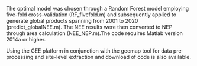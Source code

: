 The optimal model was chosen through a Random Forest model employing five-fold cross-validation (RF_fivefold.m) and subsequently applied to generate global products spanning from 2001 to 2020 (predict_globalNEE.m). The NEE results were then converted to NEP through area calculation (NEE_NEP.m).The code requires Matlab version 2014a or higher.

Using the GEE platform in conjunction with the geemap tool for data pre-processing and site-level extraction and download of code is also available.

